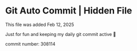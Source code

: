 # Git Auto Commit | Hidden File

This file was added Feb 12, 2025

Just for fun and keeping my daily git commit active 🤪

commit number: 308114
